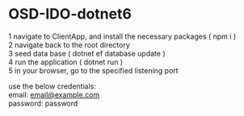 # OSD-IDO-dotnet6

1 navigate to ClientApp, and install the necessary packages ( npm i ) <br/>
2 navigate back to the root directory <br/>
3 seed data base ( dotnet ef database update ) <br/>
4 run the application ( dotnet run ) <br/>
5 in your browser, go to the specified listening port <br/>

use the below credentials: <br/>
email: email@example.com <br/>
password: password <br/>

